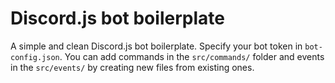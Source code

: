 # Discord.js bot boilerplate
A simple and clean Discord.js bot boilerplate.
Specify your bot token in `bot-config.json`.
You can add commands in the `src/commands/` folder and events in the `src/events/` by creating new files from existing ones.